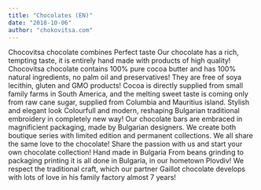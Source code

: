 ```yaml
---
title: "Chocolates (EN)"
date: "2018-10-06"
author: "chokovitsa.com"
---
```

Chocovitsa chocolate combines
Perfect taste
Our chocolate has a rich, tempting taste, it is entirely hand made with products of high quality! Chocovitsa chocolate contains 100% pure cocoa butter and has 100% natural ingredients, no palm oil and preservatives! They are free of soya lecithin, gluten and GMO products! Cocoa is directly supplied from small family farms in South America, and the melting sweet taste is coming only from raw cane sugar, supplied from Columbia and Mauritius island.
Stylish and elegant look
Colourfull and modern, reshaping Bulgarian traditional embroidery in completely new way! Our chocolate bars are embraced in magnificient packaging, made by Bulgarian designers. We create both boutique series with limited edition and permanent collections. We all share the same love to the chocolate! Share the passion with us and start your own chocolate collection!
Hand made in Bulgaria
From beans grinding to packaging printing it is all done in Bulgaria, in our hometown Plovdiv! We respect the traditional craft, which our partner Gaillot chocolate develops with lots of love in his family factory almost 7 years! 